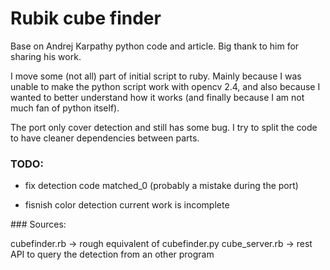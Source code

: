 # Rubik cube finder

Base on Andrej Karpathy python code and article.
Big thank to him for sharing his work.

I move some (not all) part of initial script to ruby.
Mainly because I was unable to make the python script work with opencv 2.4,
and also because I wanted to better understand how it works (and finally because
I am not much fan of python itself).

The port only cover detection and still has some bug.
I try to split the code to have cleaner  dependencies between
parts.

### TODO:

- fix detection code matched_0
(probably a mistake during the port)

- fisnish color detection
current work is incomplete

### Sources:

cubefinder.rb -> rough equivalent of cubefinder.py
cube_server.rb -> rest API to query the detection from an other program

